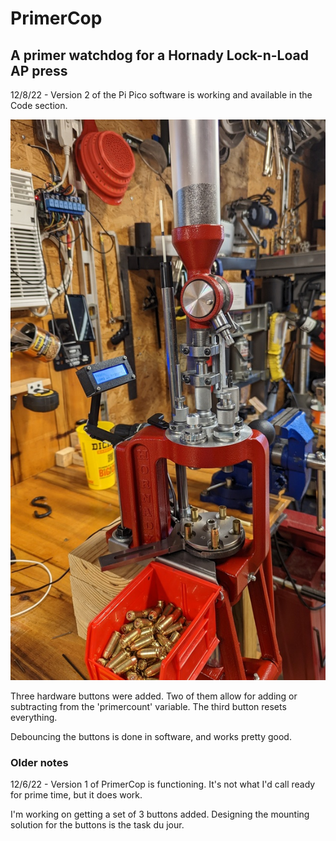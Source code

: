# PrimerCop

## A primer watchdog for a Hornady Lock-n-Load AP press

12/8/22 - Version 2 of the Pi Pico software is working and available in the Code
section.

![[Version 1 mounted on the press](./img/version_1_on_press-vs.jpg)](./img/version_1_on_press-s.jpg)

Three hardware buttons were added. Two of them allow for adding or subtracting 
from the 'primercount' variable.  The third button resets everything.

Debouncing the buttons is done in software, and works pretty good.

### Older notes

12/6/22 - Version 1 of PrimerCop is functioning.  It's not what I'd call ready
for prime time, but it does work.

I'm working on getting a set of 3 buttons added.  Designing the mounting
solution for the buttons is the task du jour.
